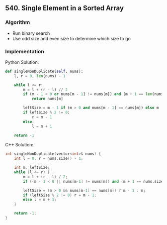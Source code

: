 ## 540. Single Element in a Sorted Array
### Algorithm
- Run binary search
- Use odd size and even size to determine which size to go
### Implementation
Python Solution:
```python
def singleNonDuplicate(self, nums):
    l, r = 0, len(nums) - 1

    while l <= r:
        m = l + (r - l) // 2
        if (m - 1 < 0 or nums[m - 1] != nums[m]) and (m + 1 == len(nums) or nums[m + 1] != nums[m]):
            return nums[m]

        leftSize = m - 1 if (m > 0 and nums[m - 1] == nums[m]) else m
        if leftSize % 2 != 0:
            r = m - 1
        else:
            l = m + 1

    return -1 
```
C++ Solution:
```cpp
int singleNonDuplicate(vector<int>& nums) {
    int l = 0, r = nums.size() - 1;

    int m, leftSize;
    while (l <= r) {
        m = l + (r - l) / 2;
        if ((m - 1 < 0 || nums[m-1] != nums[m]) and (m + 1 == nums.size() || nums[m+1] != nums[m])) return nums[m];

        leftSize = (m > 0 && nums[m-1] == nums[m]) ? m - 1 : m;
        if (leftSize % 2 != 0) r = m - 1;
        else l = m + 1;
    }

    return -1;
}
```